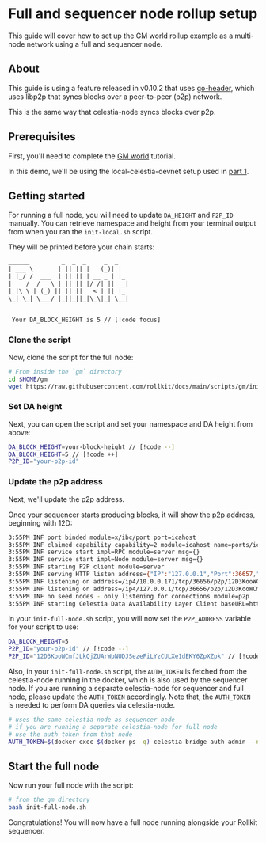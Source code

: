 # Full and sequencer node rollup setup

This guide will cover how to set up the GM world rollup example as
a multi-node network using a full and sequencer node.

## About

This guide is using a feature released in v0.10.2 that
uses [go-header](https://github.com/celestiaorg/go-header),
which uses libp2p that syncs blocks over a peer-to-peer (p2p)
network.

This is the same way that celestia-node syncs blocks over p2p.

## Prerequisites

First, you'll need to complete the [GM world](../tutorials/gm-world) tutorial.

In this demo, we'll be using the local-celestia-devnet setup used
in [part 1](./gm-world).

## Getting started

For running a full node, you will need to update
`DA_HEIGHT` and `P2P_ID` manually. You can retrieve
namespace and height from your terminal output
from when you ran the `init-local.sh` script.

They will be printed before your chain starts:

```txt
______         _  _  _     _  _
| ___ \       | || || |   (_)| |
| |_/ /  ___  | || || | __ _ | |_
|    /  / _ \ | || || |/ /| || __|
| |\ \ | (_) || || ||   < | || |_
\_| \_| \___/ |_||_||_|\_\|_| \__|


 Your DA_BLOCK_HEIGHT is 5 // [!code focus]
```

### Clone the script

Now, clone the script for the full node:

```bash
# From inside the `gm` directory
cd $HOME/gm
wget https://raw.githubusercontent.com/rollkit/docs/main/scripts/gm/init-full-node.sh
```

### Set DA height

Next, you can open the script and set your namespace and DA height from above:

```sh
DA_BLOCK_HEIGHT=your-block-height // [!code --]
DA_BLOCK_HEIGHT=5 // [!code ++]
P2P_ID="your-p2p-id"
```

### Update the p2p address

Next, we'll update the p2p address.

Once your sequencer starts producing blocks, it will show the p2p address,
beginning with 12D:

```bash
3:55PM INF port binded module=x/ibc/port port=icahost
3:55PM INF claimed capability capability=2 module=icahost name=ports/icahost
3:55PM INF service start impl=RPC module=server msg={}
3:55PM INF service start impl=Node module=server msg={}
3:55PM INF starting P2P client module=server
3:55PM INF serving HTTP listen address={"IP":"127.0.0.1","Port":36657,"Zone":""} module=server
3:55PM INF listening on address=/ip4/10.0.0.171/tcp/36656/p2p/12D3KooWCmfJLkQjZUArWpNUDJSezeFiLYzCULXe1dEKY6ZpXZpk module=p2p // [!code focus]
3:55PM INF listening on address=/ip4/127.0.0.1/tcp/36656/p2p/12D3KooWCmfJLkQjZUArWpNUDJSezeFiLYzCULXe1dEKY6ZpXZpk module=p2p // [!code focus]
3:55PM INF no seed nodes - only listening for connections module=p2p
3:55PM INF starting Celestia Data Availability Layer Client baseURL=http://localhost:26658 module=da_client
```

In your `init-full-node.sh` script, you will now set the `P2P_ADDRESS` variable
for your script to use:

```bash
DA_BLOCK_HEIGHT=5
P2P_ID="your-p2p-id" // [!code --]
P2P_ID="12D3KooWCmfJLkQjZUArWpNUDJSezeFiLYzCULXe1dEKY6ZpXZpk" // [!code ++]
```

Also, in your `init-full-node.sh` script, the `AUTH_TOKEN` is fetched from the celestia-node running in the docker, which is also used by the sequencer node. If you are running a separate celestia-node for sequencer and full node, please update the `AUTH_TOKEN` accordingly. Note that, the `AUTH_TOKEN` is needed to perform DA queries via celestia-node.

```bash
# uses the same celestia-node as sequencer node
# if you are running a separate celestia-node for full node
# use the auth token from that node
AUTH_TOKEN=$(docker exec $(docker ps -q) celestia bridge auth admin --node.store /home/celestia/bridge)
```

## Start the full node

Now run your full node with the script:

```bash
# from the gm directory
bash init-full-node.sh
```

Congratulations! You will now have a full node running alongside your
Rollkit sequencer.
